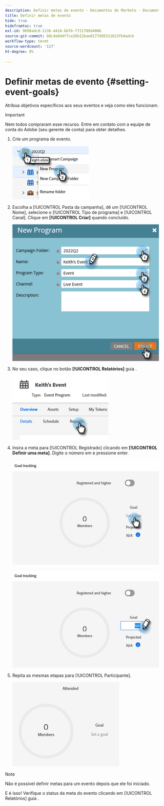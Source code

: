 ```yaml
---
description: Definir metas de evento - Documentos do Marketo - Documentação do produto
title: Definir metas de evento
hide: true
hidefromtoc: true
exl-id: 9690adc0-1136-4416-bb7b-f721789d408b
source-git-commit: 88c4e844f7ce26b12bae8177dd5311813fb4adcb
workflow-type: tm+mt
source-wordcount: '117'
ht-degree: 0%

---
```


# Definir metas de evento {#setting-event-goals}

Atribua objetivos específicos aos seus eventos e veja como eles funcionam.

>[!IMPORTANT]
>
>Nem todos compraram esse recurso. Entre em contato com a equipe de conta do Adobe (seu gerente de conta) para obter detalhes.

1. Crie um programa de evento.

   ![](assets/setting-event-goals-1.png)

1. Escolha a [!UICONTROL Pasta da campanha], dê um [!UICONTROL Nome], selecione o [!UICONTROL Tipo de programa] e [!UICONTROL Canal]. Clique em **[!UICONTROL Criar]** quando concluído.

   ![](assets/setting-event-goals-2.png)

1. No seu caso, clique no botão **[!UICONTROL Relatórios]** guia .

   ![](assets/setting-event-goals-3.png)

1. Insira a meta para [!UICONTROL Registrado] clicando em **[!UICONTROL Definir uma meta]**. Digite o número em e pressione enter.

   ![](assets/setting-event-goals-4.png)

   ![](assets/setting-event-goals-5.png)

1. Repita as mesmas etapas para [!UICONTROL Participante].

   ![](assets/setting-event-goals-6.png)

>[!NOTE]
>
>Não é possível definir metas para um evento depois que ele foi iniciado.

E é isso! Verifique o status da meta do evento clicando em [!UICONTROL Relatórios] guia .
